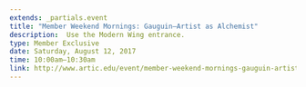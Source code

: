 ```yaml
---
extends: _partials.event
title: "Member Weekend Mornings: Gauguin―Artist as Alchemist"
description:  Use the Modern Wing entrance. 
type: Member Exclusive
date: Saturday, August 12, 2017
time: 10:00am–10:30am
link: http://www.artic.edu/event/member-weekend-mornings-gauguin-artist-alchemist
---
```

